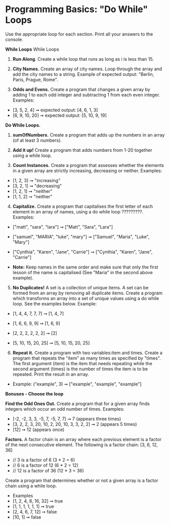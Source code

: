 # Programming Basics: "Do While" Loops

Use the appropriate loop for each section. Print all your answers to the console.

**While Loops** While Loops

1. **Run Along**. Create a while loop that runs as long as i is less than 15.

2. **City Names.** Create an array of city names. Loop through the array and add the city names to a string. Example of expected output: "Berlin, Paris, Prague, Rome". 

3. **Odds and Evens.** Create a program that changes a given array by adding 1 to each odd integer and subtracting 1 from each even integer. Examples:
* [3, 5, 2, 4] ➞ expected output: [4, 6, 1, 3]
* [6, 9, 10, 20] ➞ expected output: [5, 10, 9, 19]

**Do While Loops.**

1. **sumOfNumbers.** Create a program that adds up the numbers in an array (of at least 3 numbers).

2. **Add it up!** Create a program that adds numbers from 1-20 together using a while loop. 

3. **Count Instances.** Create a program that assesses whether the elements in a given array are strictly increasing, decreasing or neither. Examples:
* [1, 2, 3] ➞ "increasing"
* [3, 2, 1] ➞ "decreasing"
* [1, 2, 1] ➞ "neither"
* [1, 1, 2] ➞ "neither"

4. **Capitalize.** Create a program that capitalises the first letter of each element in an array of names, using a do while loop ?????????. Examples:
* ["matt", "sara", "lara"] ➞ ["Matt", "Sara", "Lara"]
* ["samuel", "MARIA", "luke", "mary"] ➞ ["Samuel", "Maria", "Luke", "Mary"]
* ["Cynthia", "Karen", "Jane", "Carrie"] ➞ ["Cynthia", "Karen", "Jane", "Carrie"]

* **Note:** Keep names in the same order and make sure that only the first lesson of the name is capitalised (See "Maria" in the second above example). 
	
5. **No Duplicates!** A set is a collection of unique items. A set can be formed from an array by removing all duplicate items. Create a program which transforms an array into a set of unique values using a do while loop. See the examples below. Example:
* [1, 4, 4, 7, 7, 7] ➞ [1, 4, 7]

* [1, 6, 6, 9, 9] ➞ [1, 6, 9]
* [2, 2, 2, 2, 2, 2] ➞ [2]
* [5, 10, 15, 20, 25] ➞ [5, 10, 15, 20, 25]

6. **Repeat it.** Create a program with two variables:item and times. Create a program that repeats the "item" as many times as specified by "times". The first argument (item) is the item that needs repeating while the second argument (times) is the number of times the item is to be repeated. Print the result in an array.
* Example: ("example", 3) ➞ ["example", "example", "example"]

**Bonuses - Choose the loop**

**Find the Odd Ones Out.** Create a program that for a given array finds integers which occur an odd number of times. Examples:
* [-2, -2, 3, 3, -5, 7, -5, 7, 7] ➞ 7 (appears three times)
* [3, 2, 2, 3, 20, 10, 2, 20, 10, 3, 3, 2, 2] ➞ 2 (appears 5 times)
* [12] ➞ 12 (appears once)

**Factors.** A factor chain is an array where each previous element is a factor of the next consecutive element. The following is a factor chain:
[3, 6, 12, 36]

* // 3 is a factor of 6 (3 * 2 = 6)
* // 6 is a factor of 12 (6 * 2 = 12)
* // 12 is a factor of 36 (12 * 3 = 36)

Create a program that determines whether or not a given array is a factor chain using a while loop.
* Examples
* [1, 2, 4, 8, 16, 32] ➞ true
* [1, 1, 1, 1, 1, 1] ➞ true
* [2, 4, 6, 7, 12] ➞ false
* [10, 1] ➞ false

